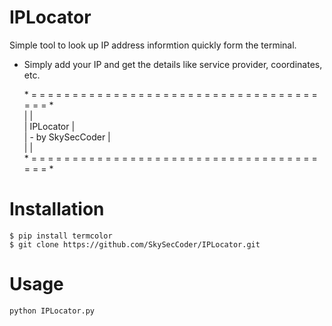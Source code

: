 # IPLocator
Simple tool to look up IP address informtion quickly form the terminal. 
- Simply add your IP and get the details like service provider, coordinates, etc.

	\* = = = = = = = = = = = = = = = = = = = = = = = = = = = = = = = = = = = = = = *  
	|                                                                             |  
	|                                 IPLocator                                   |  
	|                             - by SkySecCoder                                |  
	|                                                                             |  
	\* = = = = = = = = = = = = = = = = = = = = = = = = = = = = = = = = = = = = = = *  

# Installation
```
$ pip install termcolor
$ git clone https://github.com/SkySecCoder/IPLocator.git
```
# Usage
```
python IPLocator.py
```
